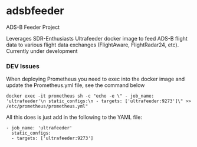 # adsbfeeder
ADS-B Feeder Project

Leverages SDR-Enthusiasts Ultrafeeder docker image to feed ADS-B flight data to various flight data exchanges (FlightAware, FlightRadar24, etc). Currently under development

### DEV Issues
When deploying Prometheus you need to exec into the docker image and update the Prometheus.yml file, see the command below

```
docker exec -it prometheus sh -c "echo -e \" - job_name: 'ultrafeeder'\n static_configs:\n - targets: ['ultrafeeder:9273']\" >> /etc/prometheus/prometheus.yml"
```

All this does is just add in the following to the YAML file: 
```
- job_name: 'ultrafeeder'
  static_configs:
  - targets: ['ultrafeeder:9273']
```

